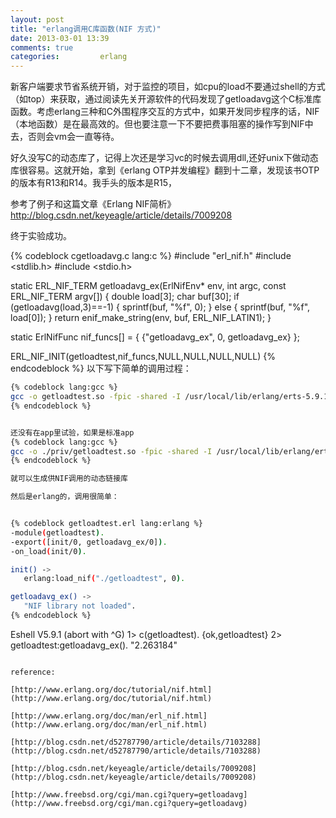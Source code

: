 ```yaml
---
layout: post
title: "erlang调用C库函数(NIF 方式)"
date: 2013-03-01 13:39
comments: true
categories:         erlang
---
```

新客户端要求节省系统开销，对于监控的项目，如cpu的load不要通过shell的方式（如top）来获取，通过阅读先关开源软件的代码发现了getloadavg这个C标准库函数。考虑erlang三种和C外围程序交互的方式中，如果开发同步程序的话，NIF（本地函数）是在最高效的。但也要注意一下不要把费事阻塞的操作写到NIF中去，否则会vm会一直等待。

好久没写C的动态库了，记得上次还是学习vc的时候去调用dll,还好unix下做动态库很容易。这就开始，拿到《erlang OTP并发编程》翻到十二章，发现该书OTP的版本有R13和R14。我手头的版本是R15，

<!-- more -->

参考了例子和这篇文章《Erlang NIF简析》http://blog.csdn.net/keyeagle/article/details/7009208

终于实验成功。

{% codeblock cgetloadavg.c lang:c %}
#include "erl_nif.h"
#include <stdlib.h>
#include <stdio.h>

static ERL_NIF_TERM getloadavg_ex(ErlNifEnv* env, int argc, const ERL_NIF_TERM argv[])
{
   double load[3];
   char buf[30];
   if (getloadavg(load,3)==-1) {
       sprintf(buf, "%f", 0);
   } else {
       sprintf(buf, "%f", load[0]);
   }
   return enif_make_string(env, buf, ERL_NIF_LATIN1);
}

static ErlNifFunc nif_funcs[] =
{
   {"getloadavg_ex", 0, getloadavg_ex}
};

ERL_NIF_INIT(getloadtest,nif_funcs,NULL,NULL,NULL,NULL)
{% endcodeblock %}
以下写下简单的调用过程：

```bash
{% codeblock lang:gcc %}
gcc -o getloadtest.so -fpic -shared -I /usr/local/lib/erlang/erts-5.9.1/include/ cgetloadavg.c
{% endcodeblock %}


还没有在app里试验，如果是标准app
{% codeblock lang:gcc %}
gcc -o ./priv/getloadtest.so -fpic -shared -I /usr/local/lib/erlang/erts-5.9.1/include/ cgetloadavg.c
{% endcodeblock %}

就可以生成供NIF调用的动态链接库

然后是erlang的，调用很简单：


{% codeblock getloadtest.erl lang:erlang %}
-module(getloadtest).
-export([init/0, getloadavg_ex/0]).
-on_load(init/0).

init() ->
   erlang:load_nif("./getloadtest", 0).

getloadavg_ex() ->
   "NIF library not loaded".
{% endcodeblock %}


```
Eshell V5.9.1  (abort with ^G)
1> c(getloadtest).
{ok,getloadtest}
2> getloadtest:getloadavg_ex().
"2.263184"
```

reference:

[http://www.erlang.org/doc/tutorial/nif.html](http://www.erlang.org/doc/tutorial/nif.html)

[http://www.erlang.org/doc/man/erl_nif.html](http://www.erlang.org/doc/man/erl_nif.html)

[http://blog.csdn.net/d52787790/article/details/7103288](http://blog.csdn.net/d52787790/article/details/7103288)

[http://blog.csdn.net/keyeagle/article/details/7009208](http://blog.csdn.net/keyeagle/article/details/7009208)

[http://www.freebsd.org/cgi/man.cgi?query=getloadavg](http://www.freebsd.org/cgi/man.cgi?query=getloadavg)

 
